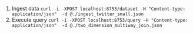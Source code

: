 1. Ingest data
    `curl -i -XPOST localhost:8753/dataset -H "Content-type: application/json"  -d @./ingest_twitter_small.json`
2. Execute query
    `curl -i -XPOST localhost:8753/query -H "Content-type: application/json"  -d @./two_dimension_multiway_join.json`
